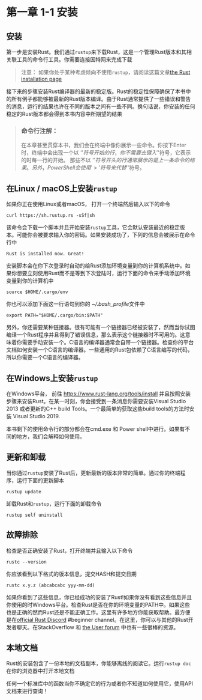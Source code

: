 # 第一章 1-1 安装
## 安装

第一步是安装Rust。我们通过```rustup```来下载Rust，这是一个管理Rust版本和其相关联工具的命令行工具。你需要连接因特网来完成下载

> 注意： 如果你处于某种考虑倾向不使用```rustup```，请阅读这篇文章[the Rust installation page](https://www.rust-lang.org/tools/install)

接下来的步骤安装Rust编译器的最新的稳定版。Rust的稳定性保障确保了本书中的所有例子都能够被最新的Rust版本编译。由于Rust通常提供了一些错误和警告的消息，运行的结果也许在不同的版本之间有一些不同。换句话说，你安装的任何稳定的Rust版本都会得到本书内容中所期望的结果

> ### 命令行注解：
> 在本章甚至贯穿本书，我们会在终端中像你展示一些命令。你按下Enter时，终端中会出现一个以 '$'符号开始的行，你不需要去键入 '$'符号，它表示的时每一行的开始。 那些不以 '$' 符号开头的行通常展示的是上一条命令的结果。 另外，PowerShell会使用 '>'符号来代替'$'符号。

## 在Linux / macOS上安装```rustup```

如果你正在使用Linux或者macOS， 打开一个终端然后输入以下的命令

```shell
curl https://sh.rustup.rs -sSf|sh
```

该命令会下载一个脚本并且开始安装```rustup```工具，它会默认安装最近的稳定版本。可能你会被要求输入你的密码。如果安装成功了，下列的信息会被展示在命令行中

```shell
Rust is installed now. Great!
```
安装脚本会在你下次登录时自动的给Rust添加环境变量到你的计算机系统中。如果你想要立刻使用Rust而不是等到下次登陆时，运行下面的命令来手动添加环境变量到你的计算机中

```shell
source $HOME/.cargo/env
```

你也可以添加下面这一行语句到你的 *~/.bash_profile*文件中

```shell
export PATH="$HOME/.cargo/bin:$PATH"
```

另外，你还需要某种链接器。很有可能有一个链接器已经被安装了，然而当你试图编译一个Rust程序并且得到了错误信息，那么表示这个链接器时不可用的。这意味着你需要手动安装一个。C语言的编译器通常会自带一个链接器。检查你的平台文档如何安装一个C语言的编译器。一些通用的Rust包依赖了C语言编写的代码，所以你需要一个C语言的编译器。

## 在Windows上安装```rustup```

在Windows平台， 前往 https://www.rust-lang.org/tools/install 并且按照安装步骤来安装Rust。在某一时刻，你会接受到一条消息你需要安装Visual Studio 2013 或者更新的C++ build Tools。一个最简单的获取这些build tools的方法时安装 Visual Studio 2019.

本书剩下的使用命令行的部分都会在cmd.exe 和 Power shell中进行。如果有不同的地方，我们会解释如何使用。

## 更新和卸载

当你通过```rustup```安装了Rust后，更新最新的版本非常的简单。通过你的终端程序，运行下面的更新脚本

```shell
rustup update
```

卸载Rust和```rustup```，运行下面的卸载命令

```shell
rustup self uninstall
```

## 故障排除

 检查是否正确安装了Rust，打开终端并且输入以下命令
 ```shell
rustc --version
 ```

 你应该看到以下格式的版本信息，提交HASH和提交日期

 ```shell
rustc x.y.z (abcabcabc yyy-mm-dd)
 ```

 如果你看到了这些信息，你已经成功的安装了Rust!如果你没有看到这些信息并且你使用的时Windows平台。检查Rust是否在你的环境变量的PATH中。如果这些也是正确的然而Rust还是不能正确工作。这里有许多地方你能获取帮助。最方便是在[official Rust Discord](https://discord.gg/rust-lang) #beginner channel。在这里，你可以与其他的Rust开发者聊天。在StackOverflow 和 [the User forum](https://users.rust-lang.org/) 中也有一些很棒的资源。

 ## 本地文档

Rust的安装包含了一份本地的文档副本，你能够离线的阅读它。运行```rustup doc```在你的浏览器中打开本地文档

任何一个标准库中的函数当你不确定它的行为或者你不知道如何使用它，使用API文档来进行查询！